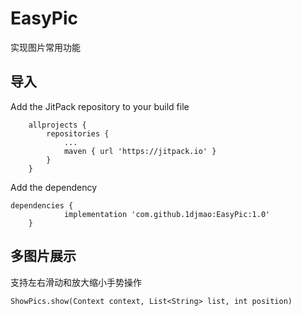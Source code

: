 # EasyPic
实现图片常用功能
## 导入
Add the JitPack repository to your build file
```
	allprojects {
		repositories {
			...
			maven { url 'https://jitpack.io' }
		}
	}
```
Add the dependency
```
dependencies {
	        implementation 'com.github.1djmao:EasyPic:1.0'
	}
```
## 多图片展示
支持左右滑动和放大缩小手势操作
```
ShowPics.show(Context context, List<String> list, int position)
```
